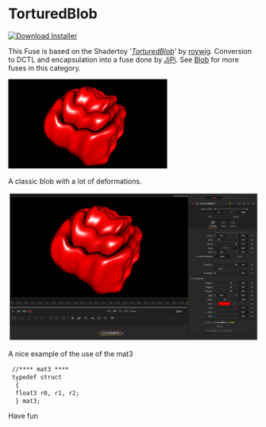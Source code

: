 # TorturedBlob
<a href="TorturedBlob-Installer.lua" download><img alt="Download Installer" src="https://img.shields.io/static/v1?label=Download&message=TorturedBlob-Installer.lua&color=blue" /></a>

This Fuse is based on the Shadertoy '_[TorturedBlob](https://www.shadertoy.com/view/MlKGDK)_' by [roywig](https://www.shadertoy.com/user/roywig). Conversion to DCTL and encapsulation into a fuse done by [JiPi](../../Site/Profiles/JiPi.md). See [Blob](README.md) for more fuses in this category.

[![TorturedBlob Thumbnail](TorturedBlob.png)](https://www.shadertoy.com/view/MlKGDK "View on Shadertoy.com")



<!-- +++ DO NOT REMOVE THIS COMMENT +++ DO NOT ADD OR EDIT ANY TEXT BEFORE THIS LINE +++ IT WOULD BE A REALLY BAD IDEA +++ -->

A classic blob with a lot of deformations.

[![screenshot](TorturedBlob_screenshot.png)](TorturedBlob.fuse)


A nice example of the use of the mat3

```
 //**** mat3 ****
 typedef struct
  {
  float3 r0, r1, r2;
  } mat3;
```
Have fun

<!-- +++ DO NOT REMOVE THIS COMMENT +++ DO NOT EDIT ANY TEXT THAT COMES AFTER THIS LINE +++ TRUST ME: JUST DON'T DO IT +++ -->

